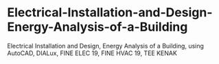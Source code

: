 # Electrical-Installation-and-Design-Energy-Analysis-of-a-Building
Electrical Installation and Design, Energy Analysis of a Building, using AutoCAD, DIALux, FINE ELEC 19, FINE HVAC 19, TEE KENAK
